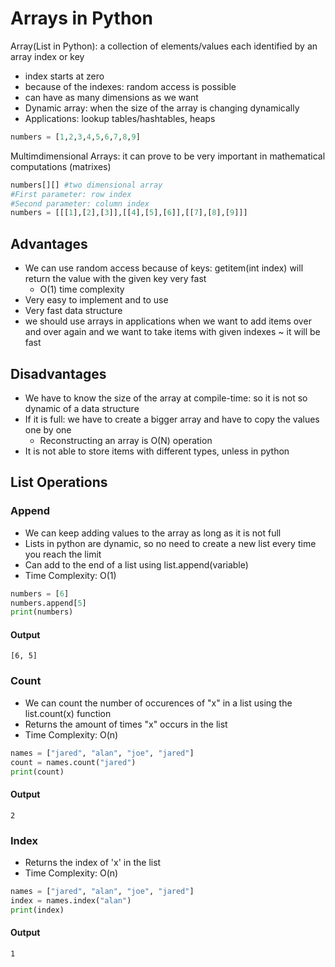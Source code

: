 # Arrays in Python

Array(List in Python): a collection of elements/values each identified by an array index or key
- index starts at zero
- because of the indexes: random access is possible
- can have as many dimensions as we want
- Dynamic array: when the size of the array is changing dynamically
- Applications: lookup tables/hashtables, heaps
```python
numbers = [1,2,3,4,5,6,7,8,9]
```

Multimdimensional Arrays: it can prove to be very important in mathematical computations (matrixes)
```python
numbers[][] #two dimensional array
#First parameter: row index
#Second parameter: column index
numbers = [[[1],[2],[3]],[[4],[5],[6]],[[7],[8],[9]]]
```
## Advantages
- We can use random access because of keys: getitem(int index) will return the value with the given key very fast
    - O(1) time complexity
- Very easy to implement and to use
- Very fast data structure
- we should use arrays in applications when we want to add items over and over again and we want to take items with given indexes ~ it will be fast

## Disadvantages
- We have to know the size of the array at compile-time: so it is not so dynamic of a data structure
- If it is full: we have to create a bigger array and have to copy the values one by one 
    - Reconstructing an array is O(N) operation
- It is not able to store items with different types, unless in python

## List Operations
### Append
- We can keep adding values to the array as long as it is not full
- Lists in python are dynamic, so no need to create a new list every time you reach the limit
- Can add to the end of a list using list.append(variable)
- Time Complexity: O(1)

```python
numbers = [6]
numbers.append[5]
print(numbers)
```
#### Output
```pythom
[6, 5]
```

### Count
- We can count the number of occurences of "x" in a list using the list.count(x) function
- Returns the amount of times "x" occurs in the list
- Time Complexity: O(n)
```python
names = ["jared", "alan", "joe", "jared"]
count = names.count("jared")
print(count)
```
#### Output
```
2
```

### Index
- Returns the index of 'x' in the list
- Time Complexity: O(n)
```python
names = ["jared", "alan", "joe", "jared"]
index = names.index("alan")
print(index)
```
#### Output
```
1
```